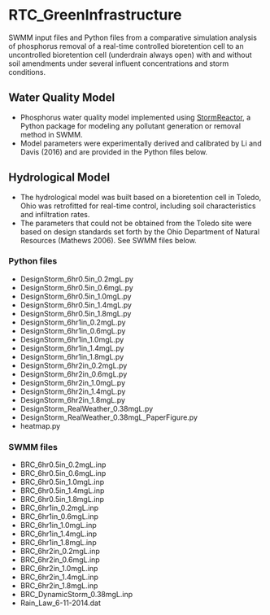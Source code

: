 # RTC_GreenInfrastructure
SWMM input files and Python files from a comparative simulation analysis of phosphorus removal of a real-time controlled bioretention cell to an uncontrolled bioretention cell (underdrain always open) with and without soil amendments under several influent concentrations and storm conditions.

## Water Quality Model
* Phosphorus water quality model implemented using [StormReactor](https://github.com/kLabUM/StormReactor), a Python package for modeling any pollutant generation or removal method in SWMM.
* Model parameters were experimentally derived and calibrated by Li and Davis (2016) and are provided in the Python files below. 

## Hydrological Model
* The hydrological model was built based on a bioretention cell in Toledo, Ohio was retrofitted for real-time control, including soil characteristics and infiltration rates. 
* The parameters that could not be obtained from the Toledo site were based on design standards set forth by the Ohio Department of Natural Resources (Mathews 2006). See SWMM files below.

### Python files
* DesignStorm_6hr0.5in_0.2mgL.py
* DesignStorm_6hr0.5in_0.6mgL.py
* DesignStorm_6hr0.5in_1.0mgL.py
* DesignStorm_6hr0.5in_1.4mgL.py
* DesignStorm_6hr0.5in_1.8mgL.py
* DesignStorm_6hr1in_0.2mgL.py
* DesignStorm_6hr1in_0.6mgL.py
* DesignStorm_6hr1in_1.0mgL.py
* DesignStorm_6hr1in_1.4mgL.py
* DesignStorm_6hr1in_1.8mgL.py
* DesignStorm_6hr2in_0.2mgL.py
* DesignStorm_6hr2in_0.6mgL.py
* DesignStorm_6hr2in_1.0mgL.py
* DesignStorm_6hr2in_1.4mgL.py
* DesignStorm_6hr2in_1.8mgL.py
* DesignStorm_RealWeather_0.38mgL.py
* DesignStorm_RealWeather_0.38mgL_PaperFigure.py
* heatmap.py

### SWMM files
* BRC_6hr0.5in_0.2mgL.inp
* BRC_6hr0.5in_0.6mgL.inp
* BRC_6hr0.5in_1.0mgL.inp
* BRC_6hr0.5in_1.4mgL.inp
* BRC_6hr0.5in_1.8mgL.inp
* BRC_6hr1in_0.2mgL.inp
* BRC_6hr1in_0.6mgL.inp
* BRC_6hr1in_1.0mgL.inp
* BRC_6hr1in_1.4mgL.inp
* BRC_6hr1in_1.8mgL.inp
* BRC_6hr2in_0.2mgL.inp
* BRC_6hr2in_0.6mgL.inp
* BRC_6hr2in_1.0mgL.inp
* BRC_6hr2in_1.4mgL.inp
* BRC_6hr2in_1.8mgL.inp
* BRC_DynamicStorm_0.38mgL.inp
* Rain_Law_6-11-2014.dat
